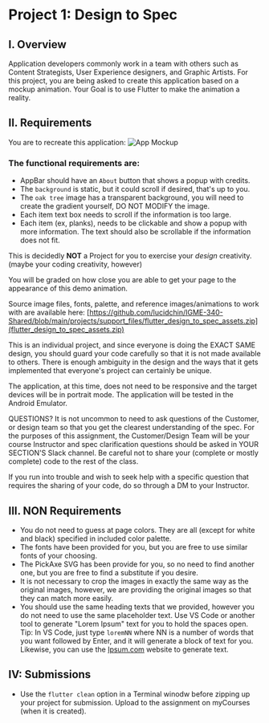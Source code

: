 # Project 1: Design to Spec

## I. Overview
Application developers commonly work in a team with others such as Content Strategists, User Experience designers, and Graphic Artists.  For this project, you are being asked to create this application based on a mockup animation.  Your Goal is to use Flutter to make the animation a reality.

## II. Requirements
You are to recreate this application:
![App Mockup](images/design_to_spec-demo.gif)

### The functional requirements are:

* AppBar should have an `About` button that shows a popup with credits.
* The `background` is static, but it could scroll if desired, that's up to you.
* The `oak tree` image has a transparent background, you will need to create the gradient yourself, DO NOT MODIFY the image.
* Each item text box needs to scroll if the information is too large.
* Each item (ex, planks), needs to be clickable and show a popup with more information. The text should also be scrollable if the information does not fit.

This is decidedly __NOT__ a Project for you to exercise your *design* creativity. (maybe your coding creativity, however)

You will be graded on how close you are able to get your page to the appearance of this demo animation.

Source image files, fonts, palette, and reference images/animations to work with are available here: [https://github.com/lucidchin/IGME-340-Shared/blob/main/projects/support_files/flutter_design_to_spec_assets.zip](flutter_design_to_spec_assets.zip)

This is an individual project, and since everyone is doing the EXACT SAME design, you should guard your code carefully so that it is not made available to others.  There is enough ambiguity in the design and the ways that it gets implemented that everyone's project can certainly be unique.

The application, at this time, does not need to be responsive and the target devices will be in portrait mode. The application will be tested in the Android Emulator.

QUESTIONS?  It is not uncommon to need to ask questions of the Customer, or design team so that you get the clearest understanding of the spec.  For the purposes of this assignment, the Customer/Design Team  will be your course Instructor and spec clarification questions should be asked in YOUR SECTION'S Slack channel. Be careful not to share your (complete or mostly complete) code to the rest of the class.

If you run into trouble and wish to seek help with a specific question that requires the sharing of your code, do so through a DM to your Instructor.

## III. NON Requirements
- You do not need to guess at page colors.  They are all (except for white and black) specified in included color palette.  
- The fonts have been provided for you, but you are free to use similar fonts of your choosing. 
- The PickAxe SVG has been provide for you, so no need to find another one, but you are free to find a substitute if you desire.
- It is not necessary to crop the images in exactly the same way as the original images, however, we are providing the original images so that they can match more easily.  
- You should use the same heading texts that we provided, however you do not need to use the same placeholder text.  Use VS Code or another tool to generate "Lorem Ipsum" text for you to hold the spaces open.  Tip:  In VS Code, just type `loremNN` where NN is a number of words that you want followed by Enter, and it will generate a block of text for you. Likewise, you can use the [Ipsum.com](https://lipsum.com/feed/html) website to generate text.

## IV: Submissions
- Use the `flutter clean` option in a Terminal winodw before zipping up your project for submission. Upload to the assignment on myCourses (when it is created).